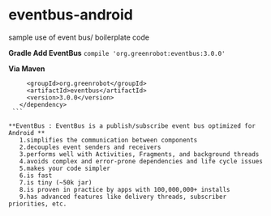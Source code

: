 # eventbus-android
sample use of event bus/ boilerplate code

**Gradle Add EventBus**
  `compile 'org.greenrobot:eventbus:3.0.0'`
  
 **Via Maven**
   ```<dependency>
        <groupId>org.greenrobot</groupId>
        <artifactId>eventbus</artifactId>
        <version>3.0.0</version>
      </dependency>
    ```
      
**EventBus : EventBus is a publish/subscribe event bus optimized for Android **
      1.simplifies the communication between components
      2.decouples event senders and receivers
      3.performs well with Activities, Fragments, and background threads
      4.avoids complex and error-prone dependencies and life cycle issues
      5.makes your code simpler
      6.is fast
      7.is tiny (~50k jar)
      8.is proven in practice by apps with 100,000,000+ installs
      9.has advanced features like delivery threads, subscriber priorities, etc.
